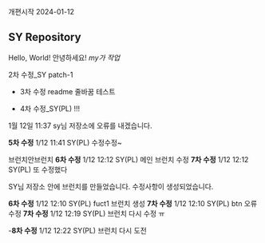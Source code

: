 개편시작 2024-01-12

## SY Repository

Hello, World!
안녕하세요!
_my가 작업_

2차 수정\_SY
patch-1

- 3차 수정 readme 줄바꿈 테스트

- 4차 수정\_SY(PL) !!!

1월 12일 11:37 sy님 저장소에 오류를 내겠습니다.

**5차 수정** 1/12 11:41 SY(PL) 수정수정~

브런치안브런치
**6차 수정** 1/12 12:12 SY(PL) 메인 브런치 수정
**7차 수정** 1/12 12:12 SY(PL) 또 수정했다

SY님 저장소 안에 브런치를 만들었습니다.
수정사항이 생성되었습니다.

**6차 수정** 1/12 12:10 SY(PL) fuct1 브런치 생성
**7차 수정** 1/12 12:10 SY(PL) btn 오류 수정
**7차 수정** 1/12 12:19 SY(PL) 브런치 다시 수정 ㅠ

-**8차 수정** 1/12 12:22 SY(PL) 브런치 다시 도전
